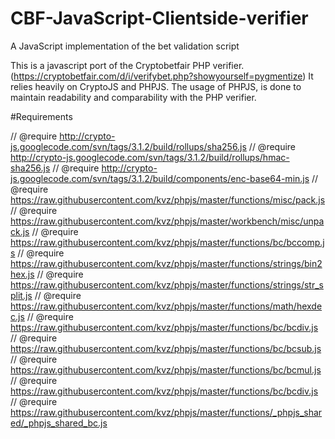 # CBF-JavaScript-Clientside-verifier
A JavaScript implementation of the bet validation script 

This is a javascript port of the Cryptobetfair PHP verifier. (https://cryptobetfair.com/d/i/verifybet.php?showyourself=pygmentize)
It relies heavily on CryptoJS and PHPJS. 
The usage of PHPJS, is done to maintain readability and comparability with the PHP verifier.

#Requirements

// @require     http://crypto-js.googlecode.com/svn/tags/3.1.2/build/rollups/sha256.js
// @require     http://crypto-js.googlecode.com/svn/tags/3.1.2/build/rollups/hmac-sha256.js
// @require     http://crypto-js.googlecode.com/svn/tags/3.1.2/build/components/enc-base64-min.js
// @require     https://raw.githubusercontent.com/kvz/phpjs/master/functions/misc/pack.js
// @require     https://raw.githubusercontent.com/kvz/phpjs/master/workbench/misc/unpack.js
// @require     https://raw.githubusercontent.com/kvz/phpjs/master/functions/bc/bccomp.js
// @require     https://raw.githubusercontent.com/kvz/phpjs/master/functions/strings/bin2hex.js
// @require     https://raw.githubusercontent.com/kvz/phpjs/master/functions/strings/str_split.js
// @require     https://raw.githubusercontent.com/kvz/phpjs/master/functions/math/hexdec.js
// @require     https://raw.githubusercontent.com/kvz/phpjs/master/functions/bc/bcdiv.js
// @require     https://raw.githubusercontent.com/kvz/phpjs/master/functions/bc/bcsub.js
// @require     https://raw.githubusercontent.com/kvz/phpjs/master/functions/bc/bcmul.js
// @require     https://raw.githubusercontent.com/kvz/phpjs/master/functions/bc/bcdiv.js
// @require     https://raw.githubusercontent.com/kvz/phpjs/master/functions/_phpjs_shared/_phpjs_shared_bc.js

